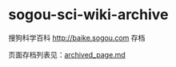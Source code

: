 # sogou-sci-wiki-archive

搜狗科学百科 <http://baike.sogou.com> 存档

页面存档列表见：[archived_page.md](./archived_page.md) 

